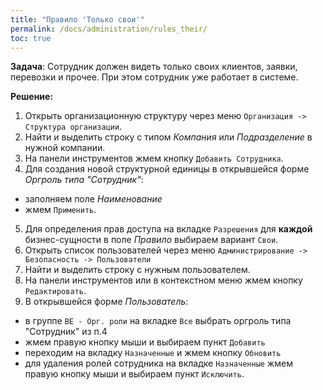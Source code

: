 ```yaml
---
title: "Правило 'Только свои'"
permalink: /docs/administration/rules_their/
toc: true
---
```


**Задача**: Сотрудник должен видеть только своих клиентов, заявки, перевозки и прочее.
При этом сотрудник уже работает в системе.

**Решение:**
1.  Открыть организационную структуру через меню `Организация -> Структура организации`.
2.  Найти и выделить строку с типом *Компания* или *Подразделение* в нужной компании.
3.  На панели инструментов жмем кнопку `Добавить Сотрудника`.
4.  Для создания новой структурной единицы в открывшейся форме *Оргроль типа "Сотрудник"*:
-   заполняем поле *Наименование*
-   жмем `Применить`.
5.  Для определения прав доступа на вкладке `Разрешения` для **каждой**
бизнес-сущности в поле *Правило* выбираем вариант `Свои`.
6.  Открыть список пользователей через меню `Администрирование -> Безопасность -> Пользователи`
7.  Найти и выделить строку с нужным пользователем.
8.  На панели инструментов или в контекстном меню жмем кнопку `Редактировать`.
9.  В открывшейся форме *Пользователь*:
-   в группе `BE - Орг. роли` на вкладке `Все` выбрать оргроль типа "Сотрудник" из п.4
-   жмем правую кнопку мыши и выбираем пункт `Добавить`
-   переходим на вкладку `Назначенные` и жмем кнопку `Обновить`
-   для удаления ролей сотрудника на вкладке `Назначенные` жмем правую кнопку
мыши и выбираем пункт `Исключить`.
